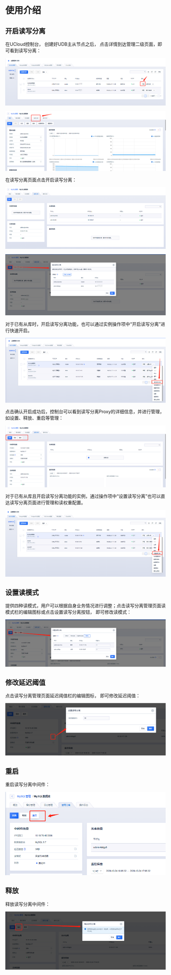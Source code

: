 

# 使用介绍

## 开启读写分离

在UCloud控制台， 创建好UDB主从节点之后， 点击详情到达管理二级页面，即可看到读写分离：

![image](/images/rw1225001.png)

![image](/images/rw1225002.png)

在读写分离页面点击开启读写分离：

![image](/images/rwstart1224003.png)

![image](/images/rwstart1224004.png)

对于已有从库时，开启读写分离功能，也可以通过实例操作项中“开启读写分离”进行快速开启。

![image](/images/rw1224009.png)

点击确认开启成功后，控制台可以看到读写分离Proxy的详细信息，并进行管理，如设置、释放、重启等管理：

![image](/images/rw1224010.png)

对于已有从库且开启读写分离功能的实例，通过操作项中“设置读写分离”也可以直达读写分离页面进行管理和读权重配置。

![image](/images/rw1224008.png)

## 设置读模式

提供四种读模式，用户可以根据自身业务情况进行调整；点击读写分离管理页面读模式栏的编辑图标或点击设置读写分离按钮， 即可修改读模式：

![image](/images/rw1224011.png)

## 修改延迟阈值

点击读写分离管理页面延迟阈值栏的编辑图标， 即可修改延迟阈值：

![image](/images/rw1224007.png)

## 重启

重启读写分离中间件：

![image](/images/rwrestart1224006.png)

## 释放

释放读写分离中间件：

![image](/images/rwstart1224005.png)


